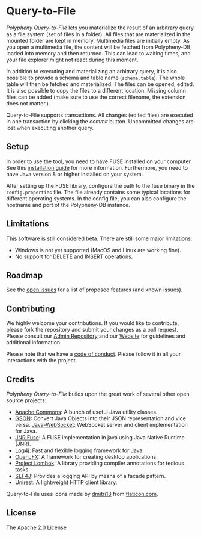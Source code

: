 # Query-to-File

_Polypheny Query-to-File_ lets you materialize the result of an arbitrary query as a file system (set of files in a folder). All files that are materialized in the mounted folder are kept in memory. Multimedia files are initially empty. As you open a multimedia file, the content will be fetched from Polypheny-DB, loaded into memory and then returned. This can lead to waiting times, and your file explorer might not react during this moment.

In addition to executing and materializing an arbitrary query, it is also possible to provide a schema and table name (`schema.table`). The whole table will then be fetched and materialized. The files can be opened, edited. It is also possible to copy the files to a different location. Missing column files can be added (make sure to use the correct filename, the extension does not matter.).

Query-to-File supports transactions. All changes (edited files) are executed in one transaction by clicking the  _commit_ button. Uncommitted changes are lost when executing another query.

## Setup

In order to use the tool, you need to have FUSE installed on your computer. See this [installation guide](https://github.com/SerCeMan/jnr-fuse/blob/master/INSTALLATION.md) for more information. Furthermore, you need to have Java version 8 or higher installed on your system.

After setting up the FUSE library, configure the path to the fuse binary in the `config.properties` file. The file already contains some typical locations for different operating systems. In the config file, you can also configure the hostname and port of the Polypheny-DB instance.

## Limitations

This software is still considered beta. There are still some major limitations:

* Windows is not yet supported (MacOS and Linux are working fine).
* No support for DELETE and INSERT operations.

## Roadmap

See the [open issues](https://github.com/polypheny/Polypheny-DB/labels/A-qtf) for a list of proposed features (and known issues).

## Contributing

We highly welcome your contributions. If you would like to contribute, please fork the repository and submit your changes as a pull request. Please consult our [Admin Repository](https://github.com/polypheny/Admin) and our [Website](https://polypheny.org) for guidelines and additional information.

Please note that we have a [code of conduct](https://github.com/polypheny/Admin/blob/master/CODE_OF_CONDUCT.md). Please follow it in all your interactions with the project.

## Credits

_Polypheny Query-to-File_ builds upon the great work of several other open source projects:

* [Apache Commons](http://commons.apache.org/): A bunch of useful Java utility classes.
* [GSON](https://github.com/google/gson): Convert Java Objects into their JSON representation and vice versa.
  [Java-WebSocket](http://tootallnate.github.io/Java-WebSocket/): WebSocket server and client implementation for Java.
* [JNR Fuse](https://github.com/SerCeMan/jnr-fuse): A FUSE implementation in java using Java Native Runtime (JNR).
* [Log4j](https://logging.apache.org/log4j/2.x/): Fast and flexible logging framework for Java.
* [OpenJFX](https://openjfx.io/): A framework for creating desktop applications.
* [Project Lombok](https://projectlombok.org/): A library providing compiler annotations for tedious tasks.
* [SLF4J](http://www.slf4j.org/): Provides a logging API by means of a facade pattern.
* [Unirest](http://kong.github.io/unirest-java/): A lightweight HTTP client library.

Query-to-File uses icons made by [dmitri13](https://www.flaticon.com/authors/dmitri13) from [flaticon.com](https://www.flaticon.com/).

## License

The Apache 2.0 License